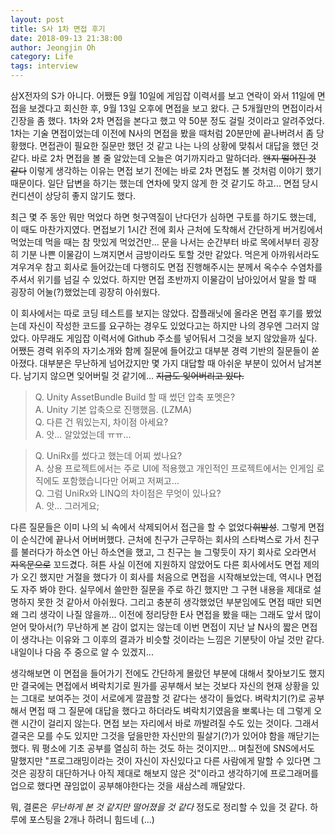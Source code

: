 ```yaml
---
layout: post
title: S사 1차 면접 후기
date: 2018-09-13 21:38:00
author: Jeongjin Oh
category: Life
tags: interview
---
```


삼X전자의 S가 아니다. 어쨌든 9월 10일에 게임잡 이력서를 보고 연락이 와서 11일에 면접을 보겠다고 회신한 후, 9월 13일 오후에 면접을 보고 왔다. 근 5개월만의 면접이라서 긴장을 좀 했다. 1차와 2차 면접을 본다고 했고 약 50분 정도 걸릴 것이라고 알려주었다. 1차는 기술 면접이었는데 이전에 N사의 면접을 봤을 때처럼 20분만에 끝나버려서 좀 당황했다. 면접관이 필요한 질문만 했던 것 같고 나는 나의 상황에 맞춰서 대답을 했던 것 같다. 바로 2차 면접을 볼 줄 알았는데 오늘은 여기까지라고 말하더라. ~~왠지 떨어진 것 같다~~ 이렇게 생각하는 이유는 면접 보기 전에는 바로 2차 면접도 볼 것처럼 이야기 했기 때문이다. 일단 답변을 하기는 했는데 연차에 맞지 않게 한 것 같기도 하고... 면접 당시 컨디션이 상당히 좋지 않기도 했다.

최근 몇 주 동안 뭐만 먹었다 하면 헛구역질이 난다던가 심하면 구토를 하기도 했는데, 이 때도 마찬가지였다. 면접보기 1시간 전에 회사 근처에 도착해서 간단하게 버거킹에서 먹었는데 먹을 때는 참 맛있게 먹었건만... 문을 나서는 순간부터 바로 목에서부터 굉장히 기분 나쁜 이물감이 느껴지면서 금방이라도 토할 것만 같았다. 먹은게 아까워서라도 겨우겨우 참고 회사로 들어갔는데 다행히도 면접 진행해주시는 분께서 옥수수 수염차를 주셔서 위기를 넘길 수 있었다. 하지만 면접 초반까지 이물감이 남아있어서 말을 할 때 굉장히 어눌(?)했었는데 굉장히 아쉬웠다.

이 회사에서는 따로 코딩 테스트를 보지는 않았다. 잡플래닛에 올라온 면접 후기를 봤었는데 자신이 작성한 코드를 요구하는 경우도 있었다고는 하지만 나의 경우엔 그러지 않았다. 아무래도 게임잡 이력서에 Github 주소를 넣어둬서 그것을 보지 않았을까 싶다. 어쨌든 경력 위주의 자기소개와 함께 질문에 들어갔고 대부분 경력 기반의 질문들이 쏟아졌다. 대부분은 무난하게 넘어갔지만 몇 가지 대답할 때 아쉬운 부분이 있어서 남겨본다. 남기지 않으면 잊어버릴 것 같기에... ~~지금도 잊어버리고 있다.~~

> Q. Unity AssetBundle Build 할 때 썼던 압축 포멧은?  
A. Unity 기본 압축으로 진행했음. (LZMA)  
Q. 다른 건 뭐있는지, 차이점 아세요?  
A. 앗... 알았었는데 ㅠㅠ...

> Q. UniRx를 썼다고 했는데 어찌 썼나요?  
A. 상용 프로젝트에서는 주로 UI에 적용했고 개인적인 프로젝트에서는 인게임 로직에도 포함했습니다만 어쩌고 저쩌고...  
Q. 그럼 UniRx와 LINQ의 차이점은 무엇이 있나요?  
A. 앗... 그러게요;

다른 질문들은 이미 나의 뇌 속에서 삭제되어서 접근을 할 수 없었다~~휘발성~~. 그렇게 면접이 순식간에 끝나서 어버버했다. 근처에 친구가 근무하는 회사의 스타벅스로 가서 친구를 불러다가 하소연 아닌 하소연을 했고, 그 친구는 늘 그렇듯이 자기 회사로 오라면서 ~~지옥문으로~~ 꼬드겼다. 혀튼 사실 이전에 지원하지 않았어도 다른 회사에서도 면접 제의가 오긴 했지만 거절을 했다가 이 회사를 처음으로 면접을 시작해보았는데, 역시나 면접도 자주 봐야 한다. 실무에서 쓸만한 질문을 주로 하긴 했지만 그 구현 내용을 제대로 설명하지 못한 것 같아서 아쉬웠다. 그리고 충분히 생각했었던 부분임에도 면접 때만 되면 왜 그리 생각이 나질 않을까... 이전에 정리당한 E사 면접을 봤을 때는 그래도 앞서 많이 얻어 맞아서(?) 무난하게 본 감이 없지는 않는데 이번 면접이 지난 날 N사의 짧은 면접이 생각나는 이유와 그 이후의 결과가 비슷할 것이라는 느낌은 기분탓이 아닐 것만 같다. 내일이나 다음 주 중으로 알 수 있겠지...

생각해보면 이 면접을 들어가기 전에도 간단하게 몰랐던 부분에 대해서 찾아보기도 했지만 결국에는 면접에서 벼락치기로 뭔가를 공부해서 보는 것보다 자신의 현재 상황을 있는 그대로 보여주는 것이 서로에게 깔끔할 것 같다는 생각이 들었다. 벼락치기(?)로 공부해서 면접 때 그 질문에 대답을 했다고 하더라도 벼락치기였음을 뽀록나는 데 그렇게 오랜 시간이 걸리지 않는다. 면접 보는 자리에서 바로 까발려질 수도 있는 것이다. 그래서 결국은 모를 수도 있지만 그것을 덮을만한 자신만의 필살기(?)가 있어야 함을 깨닫기는 했다. 뭐 평소에 기초 공부를 열심히 하는 것도 하는 것이지만... 며칠전에 SNS에서도 말했지만 "프로그래밍이라는 것이 자신이 자신있다고 다른 사람에게 말할 수 있다면 그것은 굉장히 대단하거나 아직 제대로 해보지 않은 것"이라고 생각하기에 프로그래머를 업으로 했다면 끊임없이 공부해야한다는 것을 새삼스레 깨달았다.

뭐, 결론은 *무난하게 본 것 같지만 떨어졌을 것 같다* 정도로 정리할 수 있을 것 같다. 하루에 포스팅을 2개나 하려니 힘드네 (...)